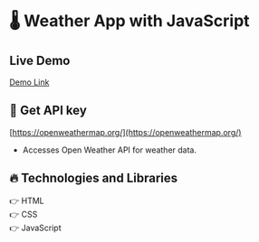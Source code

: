 ﻿
# 🌡️ Weather App with JavaScript

## Live Demo
[Demo Link](https://ozcanbodur.github.io/weather-app/)
## 🔑  Get API key
[https://openweathermap.org/](https://openweathermap.org/)
-   Accesses Open Weather API for weather data.
## 🔥  Technologies and Libraries
👉 HTML  
👉 CSS  
👉 JavaScript  

